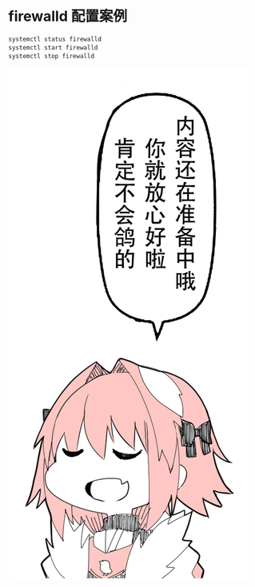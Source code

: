 # firewalld 配置案例

```bash
systemctl status firewalld
systemctl start firewalld
systemctl stop firewalld
```

![image](../../../../assets/img/才怪.png)





